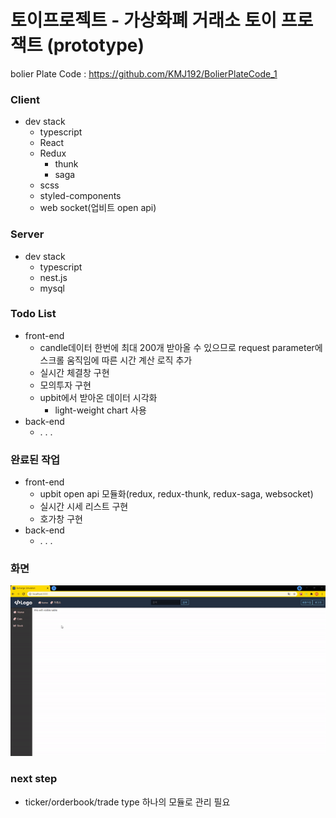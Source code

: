 # 토이프로젝트 - 가상화폐 거래소 토이 프로잭트 (prototype)

bolier Plate Code : https://github.com/KMJ192/BolierPlateCode_1

### Client
- dev stack
  - typescript
  - React
  - Redux
    + thunk
    + saga
  - scss
  - styled-components
  - web socket(업비트 open api)

### Server
- dev stack
  - typescript
  - nest.js
  - mysql

### Todo List
- front-end
  - candle데이터 한번에 최대 200개 받아올 수 있으므로 request parameter에 스크롤 움직임에 따른 시간 계산 로직 추가
  - 실시간 체결창 구현
  - 모의투자 구현
  - upbit에서 받아온 데이터 시각화
    + light-weight chart 사용
- back-end
  - . . .

### 완료된 작업
- front-end
  - upbit open api 모듈화(redux, redux-thunk, redux-saga, websocket)
  - 실시간 시세 리스트 구현
  - 호가창 구현
- back-end
  - . . .

### 화면
![sample](./a-progress/sample.gif)

### next step
- ticker/orderbook/trade type 하나의 모듈로 관리 필요